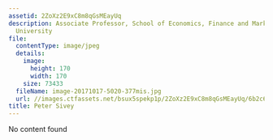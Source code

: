 ```yaml
---
assetid: 2ZoXz2E9xC8m8qGsMEayUq
description: Associate Professor, School of Economics, Finance and Marketing, RMIT
  University
file:
  contentType: image/jpeg
  details:
    image:
      height: 170
      width: 170
    size: 73433
  fileName: image-20171017-5020-377mis.jpg
  url: //images.ctfassets.net/bsux5spekp1p/2ZoXz2E9xC8m8qGsMEayUq/6b2c608fcaf1058ac8bc8684fb4944c4/image-20171017-5020-377mis.jpg
title: Peter Sivey
---
```

No content found